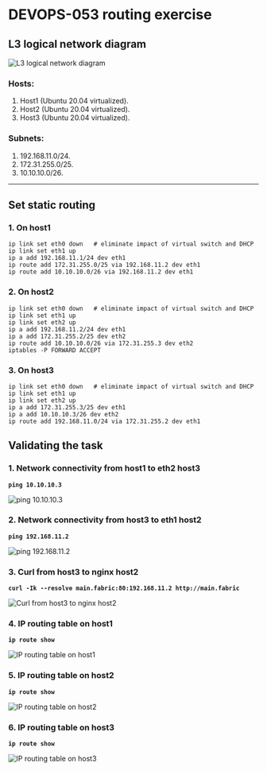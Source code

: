 # DEVOPS-053 routing exercise

## L3 logical network diagram

![L3 logical network diagram](/DEVOPS-053/network_diagram.png)


### **Hosts:**
1. Host1 (Ubuntu 20.04 virtualized).
2. Host2 (Ubuntu 20.04 virtualized).
3. Host3 (Ubuntu 20.04 virtualized).


### **Subnets:**
1. 192.168.11.0/24.
2. 172.31.255.0/25.
3. 10.10.10.0/26.


---


## **Set static routing**
### **1. On host1**

```console
ip link set eth0 down   # eliminate impact of virtual switch and DHCP
ip link set eth1 up
ip a add 192.168.11.1/24 dev eth1
ip route add 172.31.255.0/25 via 192.168.11.2 dev eth1
ip route add 10.10.10.0/26 via 192.168.11.2 dev eth1
```

### **2. On host2**

```console
ip link set eth0 down   # eliminate impact of virtual switch and DHCP
ip link set eth1 up
ip link set eth2 up
ip a add 192.168.11.2/24 dev eth1
ip a add 172.31.255.2/25 dev eth2
ip route add 10.10.10.0/26 via 172.31.255.3 dev eth2
iptables -P FORWARD ACCEPT
```

### **3. On host3**

```console
ip link set eth0 down   # eliminate impact of virtual switch and DHCP
ip link set eth1 up
ip link set eth2 up
ip a add 172.31.255.3/25 dev eth1
ip a add 10.10.10.3/26 dev eth2
ip route add 192.168.11.0/24 via 172.31.255.2 dev eth1
```


## **Validating the task**
### **1. Network connectivity from host1 to eth2 host3**

**`ping 10.10.10.3`**

![ping 10.10.10.3](/DEVOPS-053/ping_10.10.10.3.png)

### **2. Network connectivity from host3 to eth1 host2**
**`ping 192.168.11.2`**

![ping 192.168.11.2](/DEVOPS-053/ping_192.168.11.2.png)

### **3. Curl from host3 to nginx host2**
**`curl -Ik --resolve main.fabric:80:192.168.11.2 http://main.fabric`**

![Curl from host3 to nginx host2](/DEVOPS-053/curl_host3-nginx_host2.png)

### **4. IP routing table on host1**

**`ip route show`**

![IP routing table on host1](/DEVOPS-053/host1_routes.png)


### **5. IP routing table on host2**

**`ip route show`**

![IP routing table on host2](/DEVOPS-053/host2_routes.png)


### **6. IP routing table on host3**

**`ip route show`**

![IP routing table on host3](/DEVOPS-053/host3_routes.png)
